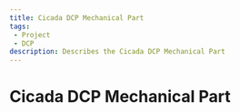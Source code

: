 ```yaml
---
title: Cicada DCP Mechanical Part
tags: 
 - Project
 - DCP
description: Describes the Cicada DCP Mechanical Part
---
```


# Cicada DCP Mechanical Part
